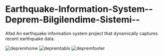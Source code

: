 # Earthquake-Information-System--Deprem-Bilgilendime-Sistemi--
Afad An earthquake information system project that dynamically captures recent earthquake data.

![depremhome](https://github.com/Alihankara/Earthquake-Information-System--Deprem-Bilgilendime-Sistemi--/assets/124253083/54423f14-7571-44f5-9866-397d9b942016)
![depremtablo](https://github.com/Alihankara/Earthquake-Information-System--Deprem-Bilgilendime-Sistemi--/assets/124253083/d2a07ca8-7d10-4dca-93fb-44f1cd06a4c9)
![depremfooter](https://github.com/Alihankara/Earthquake-Information-System--Deprem-Bilgilendime-Sistemi--/assets/124253083/5661c6af-7f53-44df-bc29-33ea45bc281d)
